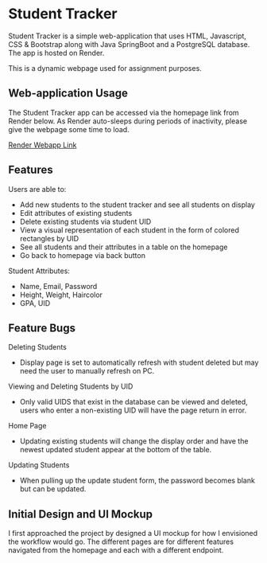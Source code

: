 # Student Tracker

Student Tracker is a simple web-application that uses HTML, Javascript, CSS & Bootstrap along with Java SpringBoot and a PostgreSQL database. The app is hosted on Render. 

This is a dynamic webpage used for assignment purposes. 

## Web-application Usage

The Student Tracker app can be accessed via the homepage link from Render below. As Render auto-sleeps during periods of inactivity, please give the webpage some time to load.

[Render Webapp Link](https://student-tracker-y79x.onrender.com/users/view)

## Features

Users are able to:
* Add new students to the student tracker and see all students on display
* Edit attributes of existing students 
* Delete existing students via student UID
* View a visual representation of each student in the form of colored rectangles by UID
* See all students and their attributes in a table on the homepage
* Go back to homepage via back button

Student Attributes:
* Name, Email, Password
* Height, Weight, Haircolor
* GPA, UID

## Feature Bugs

Deleting Students
* Display page is set to automatically refresh with student deleted but may need the user to manually refresh on PC.

Viewing and Deleting Students by UID
* Only valid UIDS that exist in the database can be viewed and deleted, users who enter a non-existing UID will have the page return in error.

Home Page
* Updating existing students will change the display order and have the newest updated student appear at the bottom of the table.

Updating Students
* When pulling up the update student form, the password becomes blank but can be updated. 

## Initial Design and UI Mockup

I first approached the project by designed a UI mockup for how I envisioned the workflow would go. The different pages are for different features navigated from the homepage and each with a different endpoint. 





